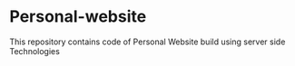 # Personal-website
 This repository contains code of Personal Website build using server side Technologies
